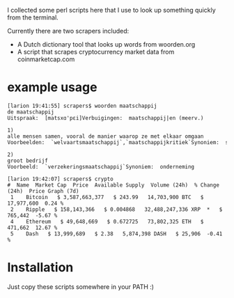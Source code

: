 I collected some perl scripts here that I use to look up something quickly from the terminal.

Currently there are two scrapers included:

- A Dutch dictionary tool that looks up words from woorden.org
- A script that scrapes cryptocurrency market data from coinmarketcap.com

example usage
=============

    [larion 19:41:55] scrapers$ woorden maatschappij
    de maatschappij
    Uitspraak:  [matsxɑ'pɛi]Verbuigingen:  maatschappij|en (meerv.)

    1)
    alle mensen samen, vooral de manier waarop ze met elkaar omgaan
    Voorbeelden:  `welvaartsmaatschappij`,`maatschappijkritiek`Synoniem:  samenleving

    2)
    groot bedrijf
    Voorbeeld:  `verzekeringsmaatschappij`Synoniem:  onderneming

    [larion 19:42:07] scrapers$ crypto
    #  Name  Market Cap  Price  Available Supply  Volume (24h)  % Change (24h)  Price Graph (7d)
     1    Bitcoin   $ 3,587,663,377   $ 243.99   14,703,900 BTC   $ 17,977,600  0.24 %
     2    Ripple   $ 158,143,366   $ 0.004868   32,488,247,336 XRP  *   $ 765,442  -5.67 %
     4    Ethereum   $ 49,648,669   $ 0.672725   73,802,325 ETH   $ 471,662  12.67 %
     5    Dash   $ 13,999,689   $ 2.38   5,874,398 DASH   $ 25,906  -0.41 %

Installation
============

Just copy these scripts somewhere in your PATH :)
